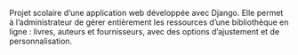 Projet scolaire d’une application web développée avec Django. Elle permet à l’administrateur de gérer entièrement les ressources d’une bibliothèque en ligne : livres, auteurs et fournisseurs, avec des options d’ajustement et de personnalisation.
